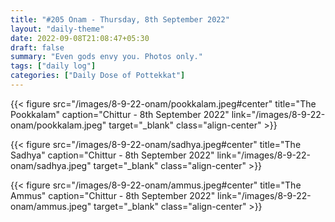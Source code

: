 ```yaml
---
title: "#205 Onam - Thursday, 8th September 2022"
layout: "daily-theme"
date: 2022-09-08T21:08:47+05:30
draft: false
summary: "Even gods envy you. Photos only."
tags: ["daily log"]
categories: ["Daily Dose of Pottekkat"]
---
```


{{< figure src="/images/8-9-22-onam/pookkalam.jpeg#center" title="The Pookkalam" caption="Chittur - 8th September 2022" link="/images/8-9-22-onam/pookkalam.jpeg" target="_blank" class="align-center" >}}

{{< figure src="/images/8-9-22-onam/sadhya.jpeg#center" title="The Sadhya" caption="Chittur - 8th September 2022" link="/images/8-9-22-onam/sadhya.jpeg" target="_blank" class="align-center" >}}

{{< figure src="/images/8-9-22-onam/ammus.jpeg#center" title="The Ammus" caption="Chittur - 8th September 2022" link="/images/8-9-22-onam/ammus.jpeg" target="_blank" class="align-center" >}}
